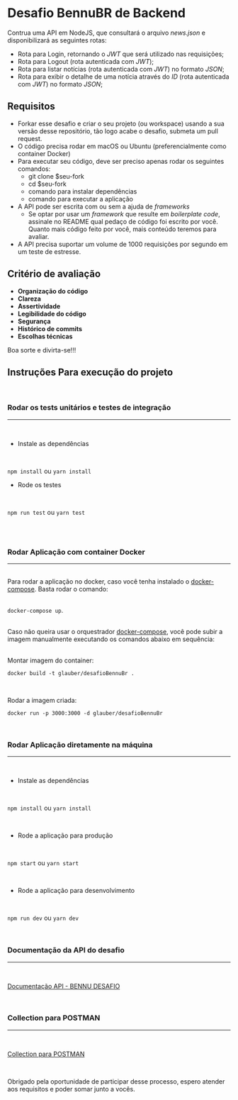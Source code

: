 # Desafio BennuBR de Backend

Contrua uma API em NodeJS, que consultará o arquivo _news.json_ e disponibilizará as seguintes rotas:

- Rota para Login, retornando o _JWT_ que será utilizado nas requisições;
- Rota para Logout (rota autenticada com _JWT_);
- Rota para listar notícias (rota autenticada com _JWT_) no formato _JSON_;
- Rota para exibir o detalhe de uma notícia através do _ID_ (rota autenticada com _JWT_) no formato _JSON_;

## Requisitos
-   Forkar esse desafio e criar o seu projeto (ou workspace) usando a sua versão desse repositório, tão logo acabe o desafio, submeta um pull request.
-   O código precisa rodar em macOS ou Ubuntu (preferencialmente como container Docker)
-   Para executar seu código, deve ser preciso apenas rodar os seguintes comandos:
    -   git clone \$seu-fork
    -   cd \$seu-fork
    -   comando para instalar dependências
    -   comando para executar a aplicação
-   A API pode ser escrita com ou sem a ajuda de _frameworks_
    -   Se optar por usar um _framework_ que resulte em _boilerplate code_, assinale no README qual pedaço de código foi escrito por você. Quanto mais código feito por você, mais conteúdo teremos para avaliar.
-   A API precisa suportar um volume de 1000 requisições por segundo em um teste de estresse.

## Critério de avaliação

-   **Organização do código**
-   **Clareza**
-   **Assertividade**
-   **Legibilidade do código**
-   **Segurança**
-   **Histórico de commits**
-   **Escolhas técnicas**

Boa sorte e divirta-se!!!

## Instruções Para execução do projeto

<br>

### Rodar os tests unitários e testes de integração
<hr>
<br>

* Instale as dependências
<br>

`npm install`  ou  `yarn install`

* Rode os testes
<br>

`npm run test`  ou  `yarn test`

<br>
<br>

### Rodar Aplicação com container Docker
<hr>
<br>
Para rodar a aplicação no docker, caso você tenha instalado o <a href="https://docs.docker.com/compose/">docker-compose</a>. Basta rodar o comando:
<br>
<br>

`docker-compose up`.

<br>
Caso não queira usar o orquestrador <a href="https://docs.docker.com/compose/">docker-compose</a>, você pode subir a imagem manualmente executando os comandos abaixo em sequência:

<br>
<br>

Montar imagem do container:

 `docker build -t glauber/desafioBennuBr .`

 <br>

Rodar a imagem criada: 

`docker run -p 3000:3000 -d glauber/desafioBennuBr`

<br>

### Rodar Aplicação diretamente na máquina
<hr>

<br>

* Instale as dependências
<br>

`npm install`  ou  `yarn install`

<br>

* Rode a aplicação para produção
<br>

`npm start`  ou  `yarn start`

<br>

* Rode a aplicação para desenvolvimento
<br>

`npm run dev`  ou  `yarn dev`

<br>

### Documentação da API do desafio
<hr>

<br>

<a href="https://documenter.getpostman.com/view/7815838/TVYKbwpc">Documentação API - BENNU DESAFIO</a>

<br>

### Collection para POSTMAN
<hr>

<br>

<a href="https://www.getpostman.com/collections/cf255307af96396963f7">Collection para POSTMAN</a>

<br>

Obrigado pela oportunidade de participar desse processo, espero atender aos requisitos e poder somar junto a vocês.

 


